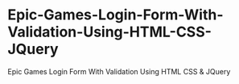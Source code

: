 # Epic-Games-Login-Form-With-Validation-Using-HTML-CSS-JQuery
Epic Games Login Form With Validation Using HTML CSS &amp; JQuery
